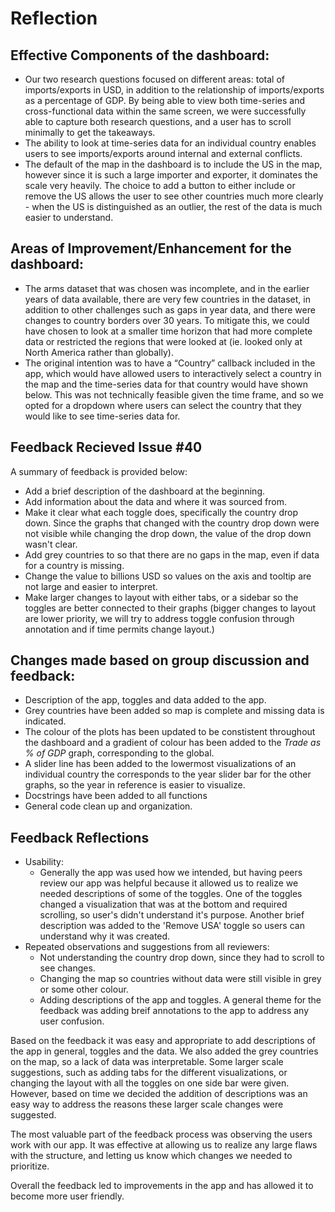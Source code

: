 # Reflection

## Effective Components of the dashboard:
-	Our two research questions focused on different areas: total of imports/exports in USD, in addition to the relationship of imports/exports as a percentage of GDP. By being able to view both time-series and cross-functional data within the same screen, we were successfully able to capture both research questions, and a user has to scroll minimally to get the takeaways.
-	The ability to look at time-series data for an individual country enables users to see imports/exports around internal and external conflicts.
- The default of the map in the dashboard is to include the US in the map, however since it is such a large importer and exporter, it dominates the scale very heavily. The choice to add a button to either include or remove the US allows the user to see other countries much more clearly - when the US is distinguished as an outlier, the rest of the data is much easier to understand.


## Areas of Improvement/Enhancement for the dashboard:
-	The arms dataset that was chosen was incomplete, and in the earlier years of data available, there are very few countries in the dataset, in addition to other challenges such as gaps in year data, and there were changes to country borders over 30 years. To mitigate this, we could have chosen to look at a smaller time horizon that had more complete data or restricted the regions that were looked at (ie. looked only at North America rather than globally). 
-	The original intention was to have a “Country” callback included in the app, which would have allowed users to interactively select a country in the map and the time-series data for that country would have shown below. This was not technically feasible given the time frame, and so we opted for a dropdown where users can select the country that they would like to see time-series data for.

## Feedback Recieved Issue #40
A summary of feedback is provided below: 

- Add a brief description of the dashboard at the beginning.
- Add information about the data and where it was sourced from.
- Make it clear what each toggle does, specifically the country drop down. Since the graphs that changed with the country drop down were not visible while changing the drop down, the value of the drop down wasn't clear.
- Add grey countries to so that there are no gaps in the map, even if data for a country is missing.
- Change the value to billions USD so values on the axis and tooltip are not large and easier to interpret.
- Make larger changes to layout with either tabs, or a sidebar so the toggles are better connected to their graphs (bigger changes to layout are lower priority, we will try to address toggle confusion through annotation and if time permits change layout.)

## Changes made based on group discussion and feedback:

- Description of the app, toggles and data added to the app. 
- Grey countries have been added so map is complete and missing data is indicated.
- The colour of the plots has been updated to be constistent throughout the dashboard and a gradient of colour has been added to the *Trade as % of GDP* graph, corresponding to the global.
- A slider line has been added to the lowermost visualizations of an individual country the corresponds to the year slider bar for the other graphs, so the year in reference is easier to visualize. 
- Docstrings have been added to all functions
- General code clean up and organization. 

## Feedback Reflections

- Usability: 
  - Generally the app was used how we intended, but having peers review our app was helpful because it allowed us to realize we needed descriptions of some of the toggles. One of the toggles changed a visualization that was at the bottom and required scrolling, so user's didn't understand it's purpose. Another brief description was added to the 'Remove USA' toggle so users can understand why it was created.  
- Repeated observations and suggestions from all reviewers:
  - Not understanding the country drop down, since they had to scroll to see changes. 
  - Changing the map so countries without data were still visible in grey or some other colour.
  - Adding descriptions of the app and toggles. 
A general theme for the feedback was adding breif annotations to the app to address any user confusion. 

Based on the feedback it was easy and appropriate to add descriptions of the app in general, toggles and the data. We also added the grey countries on the map, so a lack of data was interpretable. Some larger scale suggestions, such as adding tabs for the different visualizations, or changing the layout with all the toggles on one side bar were given. However, based on time we decided the addition of descriptions was an easy way to address the reasons these larger scale changes were suggested. 

The most valuable part of the feedback process was observing the users work with our app. It was effective at allowing us to realize any large flaws with the structure, and letting us know which changes we needed to prioritize. 

Overall the feedback led to improvements in the app and has allowed it to become more user friendly. 

